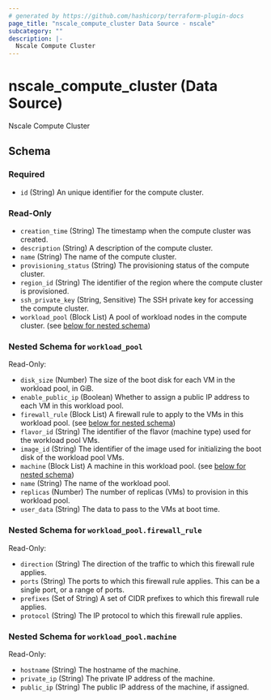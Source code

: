 ```yaml
---
# generated by https://github.com/hashicorp/terraform-plugin-docs
page_title: "nscale_compute_cluster Data Source - nscale"
subcategory: ""
description: |-
  Nscale Compute Cluster
---
```


# nscale_compute_cluster (Data Source)

Nscale Compute Cluster



<!-- schema generated by tfplugindocs -->
## Schema

### Required

- `id` (String) An unique identifier for the compute cluster.

### Read-Only

- `creation_time` (String) The timestamp when the compute cluster was created.
- `description` (String) A description of the compute cluster.
- `name` (String) The name of the compute cluster.
- `provisioning_status` (String) The provisioning status of the compute cluster.
- `region_id` (String) The identifier of the region where the compute cluster is provisioned.
- `ssh_private_key` (String, Sensitive) The SSH private key for accessing the compute cluster.
- `workload_pool` (Block List) A pool of workload nodes in the compute cluster. (see [below for nested schema](#nestedblock--workload_pool))

<a id="nestedblock--workload_pool"></a>
### Nested Schema for `workload_pool`

Read-Only:

- `disk_size` (Number) The size of the boot disk for each VM in the workload pool, in GiB.
- `enable_public_ip` (Boolean) Whether to assign a public IP address to each VM in this workload pool.
- `firewall_rule` (Block List) A firewall rule to apply to the VMs in this workload pool. (see [below for nested schema](#nestedblock--workload_pool--firewall_rule))
- `flavor_id` (String) The identifier of the flavor (machine type) used for the workload pool VMs.
- `image_id` (String) The identifier of the image used for initializing the boot disk of the workload pool VMs.
- `machine` (Block List) A machine in this workload pool. (see [below for nested schema](#nestedblock--workload_pool--machine))
- `name` (String) The name of the workload pool.
- `replicas` (Number) The number of replicas (VMs) to provision in this workload pool.
- `user_data` (String) The data to pass to the VMs at boot time.

<a id="nestedblock--workload_pool--firewall_rule"></a>
### Nested Schema for `workload_pool.firewall_rule`

Read-Only:

- `direction` (String) The direction of the traffic to which this firewall rule applies.
- `ports` (String) The ports to which this firewall rule applies. This can be a single port, or a range of ports.
- `prefixes` (Set of String) A set of CIDR prefixes to which this firewall rule applies.
- `protocol` (String) The IP protocol to which this firewall rule applies.


<a id="nestedblock--workload_pool--machine"></a>
### Nested Schema for `workload_pool.machine`

Read-Only:

- `hostname` (String) The hostname of the machine.
- `private_ip` (String) The private IP address of the machine.
- `public_ip` (String) The public IP address of the machine, if assigned.
